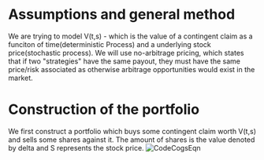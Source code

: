 # Assumptions and general method
We are trying to model V(t,s) - which is the value of a contingent claim as a funciton of time(deterministic Process) and a underlying stock price(stochastic process). We will use no-arbitrage pricing, which states that if two "strategies" have the same payout, they must have the same price/risk associated as otherwise arbitrage opportunities would exist in the market. 
# Construction of the portfolio
We first construct a portfolio which buys some contingent claim worth V(t,s) and sells some shares against it. The amount of shares is the value denoted by delta and S represents the stock price. 
![CodeCogsEqn](https://github.com/Manas-Nair1/projects/assets/138029880/daa17ae0-73cc-431f-a49e-5252be91e354)

